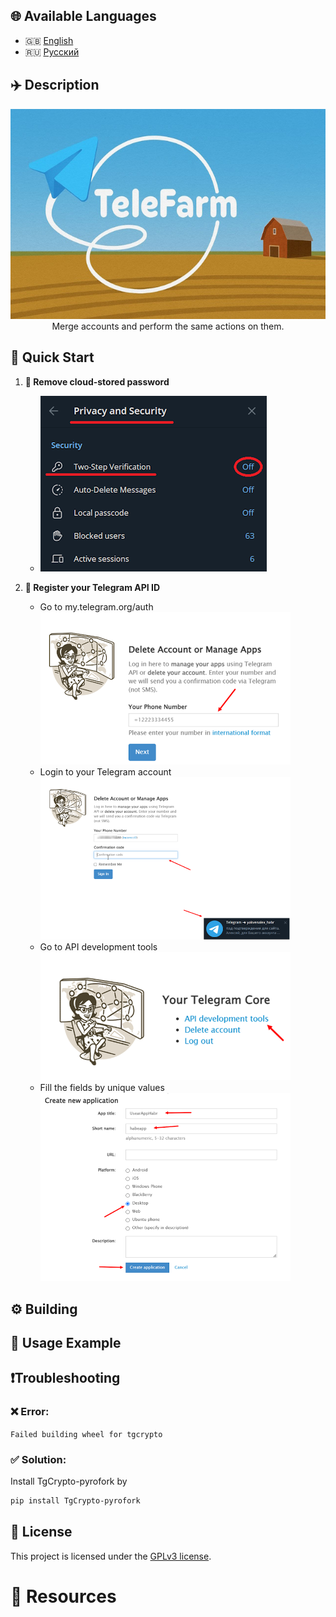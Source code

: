 ## 🌐 Available Languages
- 🇬🇧 [English](README.md)
- 🇷🇺 [Русский](README.ru.md)

## ✈️ Description
<div align="center">
  <img src="images/present-image.jpg">
</div>

<div align="center">
  Merge accounts and perform the same actions on them.
</div>

## 🚀 Quick Start
1. **🔐 Remove cloud-stored password**
    -  <p align="left"><img src="images/quickstart-cloudpass.png"></p>

2. **🔑 Register your Telegram API ID**   
    -  Go to my.telegram.org/auth <br><div align="left"><img src="images/quickstart-authpage.png" width="400"></div>
    -  Login to your Telegram account <br><div align="left"><img src="images/quickstart-login.png" width="400"></div>
    -  Go to API development tools <br><div align="left"><img src="images/quickstart-apidevtools.png" width="400"></div>
    -  Fill the fields by unique values <br><div align="left"><img src="images/quickstart-fillfields.png" width="400"></div>
    
## ⚙️ Building

## 🧪 Usage Example

## ❗Troubleshooting 

###  ❌ Error: 
`Failed building wheel for tgcrypto`
###  ✅ Solution:
Install TgCrypto-pyrofork by
```bash
pip install TgCrypto-pyrofork
```

## 📄 License
This project is licensed under the [GPLv3 license](LICENSE).

# 🔗 Resources
